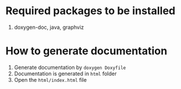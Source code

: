 Required packages to be installed
================
1. doxygen-doc, java, graphviz

How to generate documentation
================
1. Generate documentation by `doxygen Doxyfile`
2. Documentation is generated in `html` folder
3. Open the  `html/index.html` file
